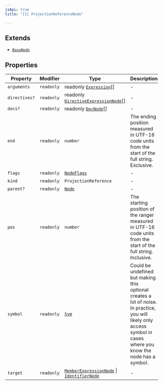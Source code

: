 ```yaml
---
jsApi: true
title: "[I] ProjectionReferenceNode"

---
```

## Extends

- [`BaseNode`](BaseNode.md)

## Properties

| Property | Modifier | Type | Description | Overrides | Inherited from |
| ------ | ------ | ------ | ------ | ------ | ------ |
| `arguments` | `readonly` | readonly [`Expression`](../type-aliases/Expression.md)[] | - | - | - |
| `directives?` | `readonly` | readonly [`DirectiveExpressionNode`](DirectiveExpressionNode.md)[] | - | - | [`BaseNode`](BaseNode.md).`directives` |
| `docs?` | `readonly` | readonly [`DocNode`](DocNode.md)[] | - | - | [`BaseNode`](BaseNode.md).`docs` |
| `end` | `readonly` | `number` | The ending position measured in UTF-16 code units from the start of the full string. Exclusive. | - | [`BaseNode`](BaseNode.md).`end` |
| `flags` | `readonly` | [`NodeFlags`](../enumerations/NodeFlags.md) | - | - | [`BaseNode`](BaseNode.md).`flags` |
| `kind` | `readonly` | `ProjectionReference` | - | [`BaseNode`](BaseNode.md).`kind` | - |
| `parent?` | `readonly` | [`Node`](../type-aliases/Node.md) | - | - | [`BaseNode`](BaseNode.md).`parent` |
| `pos` | `readonly` | `number` | The starting position of the ranger measured in UTF-16 code units from the start of the full string. Inclusive. | - | [`BaseNode`](BaseNode.md).`pos` |
| `symbol` | `readonly` | [`Sym`](Sym.md) | Could be undefined but making this optional creates a lot of noise. In practice, you will likely only access symbol in cases where you know the node has a symbol. | - | [`BaseNode`](BaseNode.md).`symbol` |
| `target` | `readonly` | [`MemberExpressionNode`](MemberExpressionNode.md) \| [`IdentifierNode`](IdentifierNode.md) | - | - | - |
